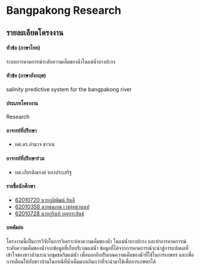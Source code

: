 # Bangpakong Research

## รายละเอียดโครงงาน

#### หัวข้อ (ภาษาไทย)

ระบบการคาดการณ์ระดับความเค็มของน้ำในแม่น้ำบางปะกง

#### หัวข้อ (ภาษาอังกฤษ)

salinity predictive system for the bangpakong river

#### ประเภทโครงงาน 

Research

#### อาจารย์ที่ปรึกษา

- ผศ.ดร.อำนาจ ขาวเน

#### อาจารย์ที่ปรึกษาร่วม

- ผศ.เกียรติณรงค์ ทองประเสริฐ

#### รายชื่อนักศึกษา 

- [62010720 นายภูมิพัฒน์ ยินดี](https://github.com/o0KenG0o)
- [62010358 นายธนภณ เวชสุทธานนท์](https://github.com/tanaponwet)
- [62010728 นายภูรินท์ บุญกระสินธ์](https://github.com/joepurin2000)

#### บทคัดย่อ

โครงงานนี้เป็นการวิจัยในการวิเคราะห์หาความเค็มของน้ำ ในแม่น้ำบางปะกง และทำการคาดการณ์ระดับความเค็มของน้ำจากข้อมูลที่เก็บบริเวณแม่น้ำ ข้อมูลที่ได้จากการคาดการณ์จะนำสู่การแปลผลที่เข้าใจของชาวบ้านระแวกชุมชนริมแม่น้ำ เพื่อบอกถึงปริมาณความเค็มของน้ำที่ใช้ในการเกษตร และเพื่อการเตือนให้กับชาวบ้านในกรณีที่น้ำเค็มมากเกินกว่าที่จะนำมาใช้เพื่อการเกษตรได้
